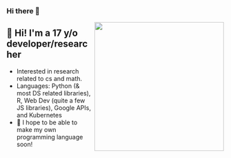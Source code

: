 ### Hi there 👋

<img width="300px" align="right" style="float:right" src="https://media.tenor.com/Mmz0dJudGtoAAAAC/explosion-anime.gif" />
<div>
  <h2> 🌊 Hi! I'm a 17 y/o developer/researcher</h2>
  <ul>
    <li> Interested in research related to cs and math.</li>
    <li> Languages: Python (& most DS related libraries), R, Web Dev (quite a few JS libraries), Google APIs, and Kubernetes</li>
    <li>🥅 I hope to be able to make my own programming language soon!</li>
  </ul>
</div>





